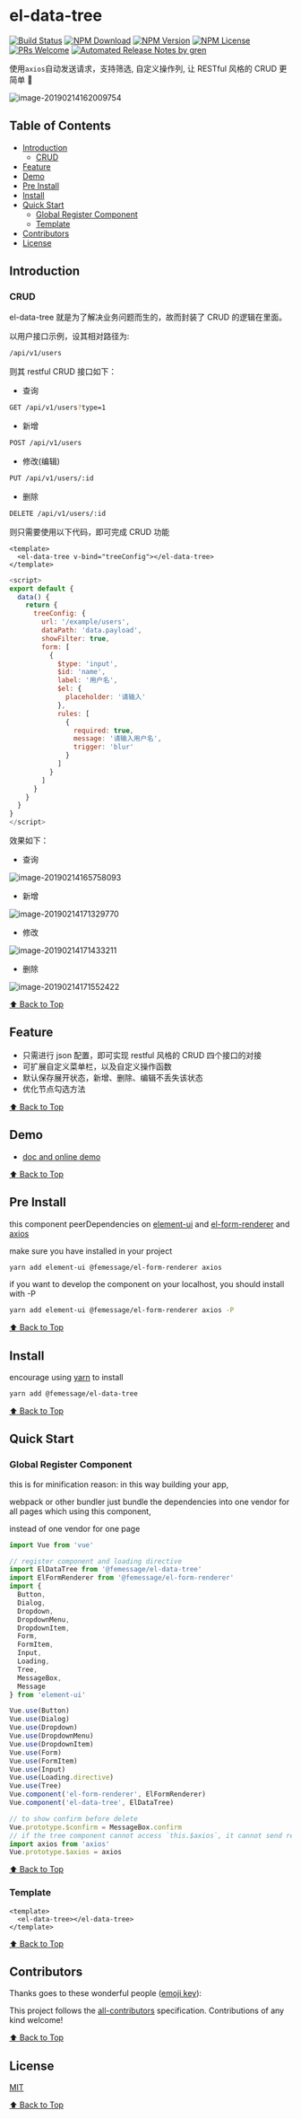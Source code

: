 # el-data-tree

[![Build Status](https://travis-ci.com/FEMessage/el-data-tree.svg?branch=master)](https://travis-ci.com/FEMessage/el-data-tree)
[![NPM Download](https://img.shields.io/npm/dm/@femessage/el-data-tree.svg)](https://www.npmjs.com/package/@femessage/el-data-tree)
[![NPM Version](https://img.shields.io/npm/v/@femessage/el-data-tree.svg)](https://www.npmjs.com/package/@femessage/el-data-tree)
[![NPM License](https://img.shields.io/npm/l/@femessage/el-data-tree.svg)](https://github.com/FEMessage/el-data-tree/blob/master/LICENSE)
[![PRs Welcome](https://img.shields.io/badge/PRs-welcome-brightgreen.svg)](https://github.com/FEMessage/el-data-tree/pulls)
[![Automated Release Notes by gren](https://img.shields.io/badge/%F0%9F%A4%96-release%20notes-00B2EE.svg)](https://github-tools.github.io/github-release-notes/)

使用`axios`自动发送请求，支持筛选, 自定义操作列, 让 RESTful 风格的 CRUD 更简单 👏

![image-20190214162009754](./assets/20190221.gif)

## Table of Contents <!-- omit in toc -->

* [Introduction](#introduction)
  * [CRUD](#crud)
* [Feature](#feature)
* [Demo](#demo)
* [Pre Install](#pre-install)
* [Install](#install)
* [Quick Start](#quick-start)
  * [Global Register Component](#global-register-component)
  * [Template](#template)
* [Contributors](#contributors)
* [License](#license)

## Introduction

### CRUD

el-data-tree 就是为了解决业务问题而生的，故而封装了 CRUD 的逻辑在里面。

以用户接口示例，设其相对路径为:

```sh
/api/v1/users
```

则其 restful CRUD 接口如下：

* 查询

```sh
GET /api/v1/users?type=1
```

* 新增

```sh
POST /api/v1/users
```

* 修改(编辑)

```sh
PUT /api/v1/users/:id
```

* 删除

```sh
DELETE /api/v1/users/:id
```

则只需要使用以下代码，即可完成 CRUD 功能

```vue
<template>
  <el-data-tree v-bind="treeConfig"></el-data-tree>
</template>
```

```js
<script>
export default {
  data() {
    return {
      treeConfig: {
        url: '/example/users',
        dataPath: 'data.payload',
        showFilter: true,
        form: [
          {
            $type: 'input',
            $id: 'name',
            label: '用户名',
            $el: {
              placeholder: '请输入'
            },
            rules: [
              {
                required: true,
                message: '请输入用户名',
                trigger: 'blur'
              }
            ]
          }
        ]
      }
    }
  }
}
</script>
```

效果如下：

* 查询

![image-20190214165758093](./assets/20190221165504.png)

* 新增

![image-20190214171329770](./assets/20190214171329770.png)

* 修改

![image-20190214171433211](./assets/20190214171433211.png)

* 删除

![image-20190214171552422](./assets/20190214171552422.png)

[⬆ Back to Top](#table-of-contents)

## Feature

* 只需进行 json 配置，即可实现 restful 风格的 CRUD 四个接口的对接
* 可扩展自定义菜单栏，以及自定义操作函数
* 默认保存展开状态，新增、删除、编辑不丢失该状态
* 优化节点勾选方法

[⬆ Back to Top](#table-of-contents)

## Demo

* [doc and online demo](https://femessage.github.io/el-data-tree/)

[⬆ Back to Top](#table-of-contents)

## Pre Install

this component peerDependencies on [element-ui](http://element.eleme.io/#/zh-CN/component/tree) and [el-form-renderer](https://github.com/FEMessage/el-form-renderer) and [axios](https://github.com/axios/axios)

make sure you have installed in your project

```sh
yarn add element-ui @femessage/el-form-renderer axios
```

if you want to develop the component on your localhost, you should install with -P

```sh
yarn add element-ui @femessage/el-form-renderer axios -P
```

[⬆ Back to Top](#table-of-contents)

## Install

encourage using [yarn](https://yarnpkg.com/en/docs/install#mac-stable) to install

```sh
yarn add @femessage/el-data-tree
```

[⬆ Back to Top](#table-of-contents)

## Quick Start

### Global Register Component

this is for minification reason: in this way building your app,

webpack or other bundler just bundle the dependencies into one vendor for all pages which using this component,

instead of one vendor for one page

```js
import Vue from 'vue'

// register component and loading directive
import ElDataTree from '@femessage/el-data-tree'
import ElFormRenderer from '@femessage/el-form-renderer'
import {
  Button,
  Dialog,
  Dropdown,
  DropdownMenu,
  DropdownItem,
  Form,
  FormItem,
  Input,
  Loading,
  Tree,
  MessageBox,
  Message
} from 'element-ui'

Vue.use(Button)
Vue.use(Dialog)
Vue.use(Dropdown)
Vue.use(DropdownMenu)
Vue.use(DropdownItem)
Vue.use(Form)
Vue.use(FormItem)
Vue.use(Input)
Vue.use(Loading.directive)
Vue.use(Tree)
Vue.component('el-form-renderer', ElFormRenderer)
Vue.component('el-data-tree', ElDataTree)

// to show confirm before delete
Vue.prototype.$confirm = MessageBox.confirm
// if the tree component cannot access `this.$axios`, it cannot send request
import axios from 'axios'
Vue.prototype.$axios = axios
```

[⬆ Back to Top](#table-of-contents)

### Template

```vue
<template>
  <el-data-tree></el-data-tree>
</template>
```

[⬆ Back to Top](#table-of-contents)

## Contributors

Thanks goes to these wonderful people ([emoji key](https://allcontributors.org/docs/en/emoji-key)):

<!-- ALL-CONTRIBUTORS-LIST:START - Do not remove or modify this section -->

<!-- prettier-ignore -->
<!-- ALL-CONTRIBUTORS-LIST:END -->

This project follows the [all-contributors](https://github.com/all-contributors/all-contributors) specification. Contributions of any kind welcome!

[⬆ Back to Top](#table-of-contents)

## License

[MIT](./LICENSE)

[⬆ Back to Top](#table-of-contents)
